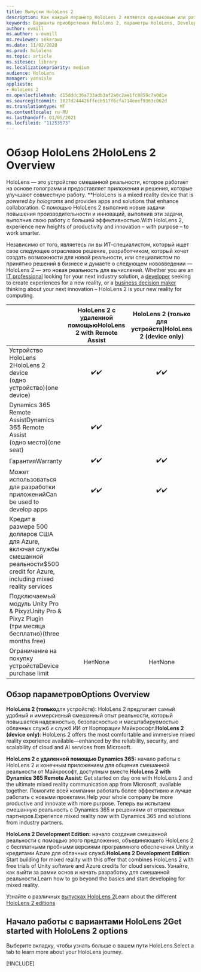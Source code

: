 ```yaml
---
title: Выпуски HoloLens 2
description: Как каждый параметр HoloLens 2 является одинаковым или разным и что делать после его получения.
keywords: Варианты приобретения Hololens 2, параметры HoloLens, Developer Edition
author: evmill
ms.author: v-evmill
ms.reviewer: sekerawa
ms.date: 11/02/2020
ms.prod: hololens
ms.topic: article
ms.sitesec: library
ms.localizationpriority: medium
audience: HoloLens
manager: yannisle
appliesto:
- HoloLens 2
ms.openlocfilehash: d15dddc36a733adb3af2a0c2ae1fc8859c7a0d1e
ms.sourcegitcommit: 3827d244426ffecb517f6cfa714eeef9363c062d
ms.translationtype: MT
ms.contentlocale: ru-RU
ms.lasthandoff: 01/05/2021
ms.locfileid: "11253573"
---
```

# <span data-ttu-id="cbd40-104">Обзор HoloLens 2</span><span class="sxs-lookup"><span data-stu-id="cbd40-104">HoloLens 2 Overview</span></span>

<span data-ttu-id="cbd40-105">HoloLens — это устройство смешанной реальности, которое работает на основе голограмм и предоставляет приложения и решения, которые улучшают совместную работу. \*\*</span><span class="sxs-lookup"><span data-stu-id="cbd40-105">HoloLens is a mixed reality device that is *powered by holograms* and provides apps and solutions that enhance collaboration.</span></span> <span data-ttu-id="cbd40-106">С помощью HoloLens 2 выполнив новые задачи повышения производительности и инноваций, выполнив эти задачи, выполнив свою работу с большей эффективностью.</span><span class="sxs-lookup"><span data-stu-id="cbd40-106">With HoloLens 2, experience new heights of productivity and innovation – with purpose – to work smarter.</span></span>

<span data-ttu-id="cbd40-107">Независимо от того, являетесь ли вы ИТ-специалистом, который ищет свое следующее отраслевое решение, разработчиком, который хочет создать возможности для новой реальности, или специалистом по принятию решений в бизнесе и думаете о следующем нововведении — HoloLens 2 — это новая реальность для вычислений. [](https://www.microsoft.com/hololens/apps) [](https://www.microsoft.com/hololens/developers) [](https://www.microsoft.com/hololens/apps)</span><span class="sxs-lookup"><span data-stu-id="cbd40-107">Whether you are an [IT professional](https://www.microsoft.com/hololens/apps) looking for your next industry solution, a [developer](https://www.microsoft.com/hololens/developers) seeking to create experiences for a new reality, or a [business decision maker](https://www.microsoft.com/hololens/apps) thinking about your next innovation – HoloLens 2 is your new reality for computing.</span></span> 

|                                                         | <span data-ttu-id="cbd40-108">HoloLens 2 с удаленной помощью</span><span class="sxs-lookup"><span data-stu-id="cbd40-108">HoloLens 2 with Remote Assist</span></span> | <span data-ttu-id="cbd40-109">HoloLens 2 (только для устройств)</span><span class="sxs-lookup"><span data-stu-id="cbd40-109">HoloLens 2 (device only)</span></span> | <span data-ttu-id="cbd40-110">HoloLens 2 Development Edition</span><span class="sxs-lookup"><span data-stu-id="cbd40-110">HoloLens 2 Development Edition</span></span> |
|---------------------------------------------------------|:-----------------------------:|:------------------------:|:------------------------------:|
| <span data-ttu-id="cbd40-111">Устройство HoloLens 2</span><span class="sxs-lookup"><span data-stu-id="cbd40-111">HoloLens 2 device</span></span> <br><span data-ttu-id="cbd40-112">(одно устройство)</span><span class="sxs-lookup"><span data-stu-id="cbd40-112">(one device)</span></span>                      |               <span data-ttu-id="cbd40-113">✔️</span><span class="sxs-lookup"><span data-stu-id="cbd40-113">✔️</span></span>               |             <span data-ttu-id="cbd40-114">✔️</span><span class="sxs-lookup"><span data-stu-id="cbd40-114">✔️</span></span>            |                <span data-ttu-id="cbd40-115">✔️</span><span class="sxs-lookup"><span data-stu-id="cbd40-115">✔️</span></span>               |
| <span data-ttu-id="cbd40-116">Dynamics 365 Remote Assist</span><span class="sxs-lookup"><span data-stu-id="cbd40-116">Dynamics 365 Remote Assist</span></span><br><span data-ttu-id="cbd40-117">(одно место)</span><span class="sxs-lookup"><span data-stu-id="cbd40-117">(one seat)</span></span>                |               <span data-ttu-id="cbd40-118">✔️</span><span class="sxs-lookup"><span data-stu-id="cbd40-118">✔️</span></span>               |                          |                                |
| <span data-ttu-id="cbd40-119">Гарантия</span><span class="sxs-lookup"><span data-stu-id="cbd40-119">Warranty</span></span>                                                |               <span data-ttu-id="cbd40-120">✔️</span><span class="sxs-lookup"><span data-stu-id="cbd40-120">✔️</span></span>               |             <span data-ttu-id="cbd40-121">✔️</span><span class="sxs-lookup"><span data-stu-id="cbd40-121">✔️</span></span>            |                <span data-ttu-id="cbd40-122">✔️</span><span class="sxs-lookup"><span data-stu-id="cbd40-122">✔️</span></span>               |
| <span data-ttu-id="cbd40-123">Может использоваться для разработки приложений</span><span class="sxs-lookup"><span data-stu-id="cbd40-123">Can be used to develop apps</span></span>                                 |               <span data-ttu-id="cbd40-124">✔️</span><span class="sxs-lookup"><span data-stu-id="cbd40-124">✔️</span></span>               |             <span data-ttu-id="cbd40-125">✔️</span><span class="sxs-lookup"><span data-stu-id="cbd40-125">✔️</span></span>            |                <span data-ttu-id="cbd40-126">✔️</span><span class="sxs-lookup"><span data-stu-id="cbd40-126">✔️</span></span>               |
| <span data-ttu-id="cbd40-127">Кредит в размере 500 долларов США для Azure, включая службы смешанной реальности</span><span class="sxs-lookup"><span data-stu-id="cbd40-127">$500 credit for Azure, including mixed reality services</span></span> |                               |                          |                <span data-ttu-id="cbd40-128">✔️</span><span class="sxs-lookup"><span data-stu-id="cbd40-128">✔️</span></span>               |
| <span data-ttu-id="cbd40-129">Подключаемый модуль Unity Pro & Pixyz</span><span class="sxs-lookup"><span data-stu-id="cbd40-129">Unity Pro & Pixyz Plugin</span></span> <br><span data-ttu-id="cbd40-130">(три месяца бесплатно)</span><span class="sxs-lookup"><span data-stu-id="cbd40-130">(three months free)</span></span>        |                               |                          |                <span data-ttu-id="cbd40-131">✔️</span><span class="sxs-lookup"><span data-stu-id="cbd40-131">✔️</span></span>               |
| <span data-ttu-id="cbd40-132">Ограничение на покупку устройств</span><span class="sxs-lookup"><span data-stu-id="cbd40-132">Device purchase limit</span></span>                                   |              <span data-ttu-id="cbd40-133">Нет</span><span class="sxs-lookup"><span data-stu-id="cbd40-133">None</span></span>             |           <span data-ttu-id="cbd40-134">Нет</span><span class="sxs-lookup"><span data-stu-id="cbd40-134">None</span></span>           |          <span data-ttu-id="cbd40-135">По одному на пользователя</span><span class="sxs-lookup"><span data-stu-id="cbd40-135">One per user</span></span>          |

## <span data-ttu-id="cbd40-136">Обзор параметров</span><span class="sxs-lookup"><span data-stu-id="cbd40-136">Options Overview</span></span>

<span data-ttu-id="cbd40-137">**HoloLens 2 (только**для устройств): HoloLens 2 предлагает самый удобный и иммерсивный смешанный опыт реальности, который повышается надежностью, безопасностью и масштабируемостью облачных служб и служб ИИ от Корпорации Майкрософт.</span><span class="sxs-lookup"><span data-stu-id="cbd40-137">**HoloLens 2 (device only)**: HoloLens 2 offers the most comfortable and immersive mixed reality experience available—enhanced by the reliability, security, and scalability of cloud and AI services from Microsoft.</span></span>

<span data-ttu-id="cbd40-138">**HoloLens 2 с удаленной помощью Dynamics 365:** начало работы с HoloLens 2 и конечным приложением для общения смешанной реальности от Майкрософт, доступным вместе.</span><span class="sxs-lookup"><span data-stu-id="cbd40-138">**HoloLens 2 with Dynamics 365 Remote Assist**: Get started on day one with HoloLens 2 and the ultimate mixed reality communication app from Microsoft, available together.</span></span> <span data-ttu-id="cbd40-139">Помогите всей компании работать более эффективно и лучше работать с новыми проектами.</span><span class="sxs-lookup"><span data-stu-id="cbd40-139">Help your whole company be more productive and innovate with more purpose.</span></span> <span data-ttu-id="cbd40-140">Теперь вы испытаем смешанную реальность с Dynamics 365 и решениями от отраслевых партнеров.</span><span class="sxs-lookup"><span data-stu-id="cbd40-140">Experience mixed reality now with Dynamics 365 and solutions from industry partners.</span></span>

<span data-ttu-id="cbd40-141">**HoloLens 2 Development Edition:** начало создания смешанной реальности с помощью этого предложения, объединяющего HoloLens 2 с бесплатными пробными версиями программного обеспечения Unity и кредитами Azure для облачных служб.</span><span class="sxs-lookup"><span data-stu-id="cbd40-141">**HoloLens 2 Development Edition**: Start building for mixed reality with this offer that combines HoloLens 2 with free trials of Unity software and Azure credits for cloud services.</span></span> <span data-ttu-id="cbd40-142">Узнайте, как выйти за рамки основ и начать разработку для смешанной реальности.</span><span class="sxs-lookup"><span data-stu-id="cbd40-142">Learn how to go beyond the basics and start developing for mixed reality.</span></span>

<span data-ttu-id="cbd40-143">Узнайте о различных [выпусках HoloLens 2](https://www.microsoft.com/hololens/buy)</span><span class="sxs-lookup"><span data-stu-id="cbd40-143">Learn about the different [HoloLens 2 editions](https://www.microsoft.com/hololens/buy)</span></span>

## <span data-ttu-id="cbd40-144">Начало работы с вариантами HoloLens 2</span><span class="sxs-lookup"><span data-stu-id="cbd40-144">Get started with HoloLens 2 options</span></span>
<span data-ttu-id="cbd40-145">Выберите вкладку, чтобы узнать больше о вашем пути HoloLens.</span><span class="sxs-lookup"><span data-stu-id="cbd40-145">Select a tab to learn more about your HoloLens journey.</span></span>

[!INCLUDE[](includes/options-overview.md)]